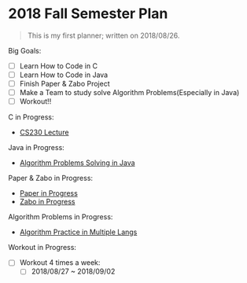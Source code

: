 # 2018 Fall Semester Plan

> This is my first planner; written on 2018/08/26.

Big Goals:

- [ ] Learn How to Code in C
- [ ] Learn How to Code in Java
- [ ] Finish Paper & Zabo Project
- [ ] Make a Team to study solve Algorithm Problems(Especially in Java)
- [ ] Workout!!

C in Progress:

- [CS230 Lecture](https://github.com/lopun/CS230_system_programming)

Java in Progress:

- [Algorithm Problems Solving in Java](https://github.com/lopun/Algorithm_Practice/Java/)

Paper & Zabo in Progress:

- [Paper in Progress](https://github.com/sparcs-kaist/paper-web)
- [Zabo in Progress](https://github.com/sparcs-kaist/zabo-web)

Algorithm Problems in Progress:

- [Algorithm Practice in Multiple Langs](https://github.com/lopun/Algorithm_Practice)

Workout in Progress:

- [ ] Workout 4 times a week:
  - [ ] 2018/08/27 ~ 2018/09/02
